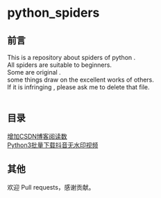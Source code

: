 # python_spiders
## 前言
This is a repository about spiders of python . 
<br>
All spiders are suitable to beginners.
<br>
Some are original . 
<br>
some things draw on the excellent works of others.
<br>
If it is infringing , please ask me to delete that file.
<br>
<br>


## 目录 
[增加CSDN博客阅读数](https://github.com/LaicZhang/python_spiders/blob/master/add_CSDN_read)
<br>
[Python3批量下载抖音无水印视频](https://github.com/LaicZhang/python_spiders/blob/master/douyin_download.py)


## 其他
欢迎 Pull requests，感谢贡献。
